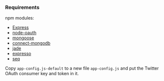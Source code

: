 ### Requirements

npm modules:

- [Express](http://expressjs.com/)
- [node-oauth](https://github.com/ciaranj/node-oauth)
- [mongoose](https://github.com/LearnBoost/mongoose)
- [connect-mongodb](https://github.com/masylum/connect-mongodb)
- [jade](https://github.com/visionmedia/jade)
- [expresso](https://github.com/visionmedia/expresso)
- [seq](https://github.com/substack/node-seq)

Copy `app-config.js-default` to a new file `app-config.js` and put the Twitter
OAuth consumer key and token in it.

